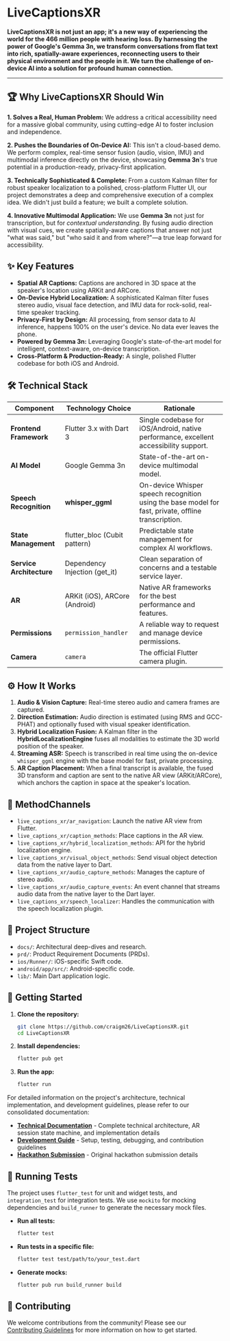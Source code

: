 # LiveCaptionsXR

**LiveCaptionsXR is not just an app; it's a new way of experiencing the world for the 466 million people with hearing loss. By harnessing the power of Google's **Gemma 3n**, we transform conversations from flat text into rich, spatially-aware experiences, reconnecting users to their physical environment and the people in it. We turn the challenge of on-device AI into a solution for profound human connection.**

---

## 🏆 Why LiveCaptionsXR Should Win

**1. Solves a Real, Human Problem:** We address a critical accessibility need for a massive global community, using cutting-edge AI to foster inclusion and independence.

**2. Pushes the Boundaries of On-Device AI:** This isn't a cloud-based demo. We perform complex, real-time sensor fusion (audio, vision, IMU) and multimodal inference directly on the device, showcasing **Gemma 3n**'s true potential in a production-ready, privacy-first application.

**3. Technically Sophisticated & Complete:** From a custom Kalman filter for robust speaker localization to a polished, cross-platform Flutter UI, our project demonstrates a deep and comprehensive execution of a complex idea. We didn't just build a feature; we built a complete solution.

**4. Innovative Multimodal Application:** We use **Gemma 3n** not just for transcription, but for *contextual understanding*. By fusing audio direction with visual cues, we create spatially-aware captions that answer not just "what was said," but "who said it and from where?"—a true leap forward for accessibility.

## ✨ Key Features

- **Spatial AR Captions:** Captions are anchored in 3D space at the speaker's location using ARKit and ARCore.
- **On-Device Hybrid Localization:** A sophisticated Kalman filter fuses stereo audio, visual face detection, and IMU data for rock-solid, real-time speaker tracking.
- **Privacy-First by Design:** All processing, from sensor data to AI inference, happens 100% on the user's device. No data ever leaves the phone.
- **Powered by **Gemma 3n**:** Leveraging Google's state-of-the-art model for intelligent, context-aware, on-device transcription.
- **Cross-Platform & Production-Ready:** A single, polished Flutter codebase for both iOS and Android.

## 🛠️ Technical Stack

| **Component** | **Technology Choice** | **Rationale** |
| --- | --- | --- |
| **Frontend Framework** | Flutter 3.x with Dart 3 | Single codebase for iOS/Android, native performance, excellent accessibility support. |
| **AI Model** | Google Gemma 3n | State-of-the-art on-device multimodal model. |
| **Speech Recognition**| **whisper_ggml** | On-device Whisper speech recognition using the base model for fast, private, offline transcription. |
| **State Management** | flutter_bloc (Cubit pattern) | Predictable state management for complex AI workflows. |
| **Service Architecture** | Dependency Injection (get_it) | Clean separation of concerns and a testable service layer. |
| **AR** | ARKit (iOS), ARCore (Android) | Native AR frameworks for the best performance and features. |
| **Permissions** | `permission_handler` | A reliable way to request and manage device permissions. |
| **Camera** | `camera` | The official Flutter camera plugin. |

## ⚙️ How It Works

1. **Audio & Vision Capture:** Real-time stereo audio and camera frames are captured.
2. **Direction Estimation:** Audio direction is estimated (using RMS and GCC-PHAT) and optionally fused with visual speaker identification.
3. **Hybrid Localization Fusion:** A Kalman filter in the **HybridLocalizationEngine** fuses all modalities to estimate the 3D world position of the speaker.
4. **Streaming ASR:** Speech is transcribed in real time using the on-device `whisper_ggml` engine with the base model for fast, private processing.
5. **AR Caption Placement:** When a final transcript is available, the fused 3D transform and caption are sent to the native AR view (ARKit/ARCore), which anchors the caption in space at the speaker's location.

## 🔌 MethodChannels

- `live_captions_xr/ar_navigation`: Launch the native AR view from Flutter.
- `live_captions_xr/caption_methods`: Place captions in the AR view.
- `live_captions_xr/hybrid_localization_methods`: API for the hybrid localization engine.
- `live_captions_xr/visual_object_methods`: Send visual object detection data from the native layer to Dart.
- `live_captions_xr/audio_capture_methods`: Manages the capture of stereo audio.
- `live_captions_xr/audio_capture_events`: An event channel that streams audio data from the native layer to the Dart layer.
- `live_captions_xr/speech_localizer`: Handles the communication with the speech localization plugin.

## 📁 Project Structure

- `docs/`: Architectural deep-dives and research.
- `prd/`: Product Requirement Documents (PRDs).
- `ios/Runner/`: iOS-specific Swift code.
- `android/app/src/`: Android-specific code.
- `lib/`: Main Dart application logic.

## 🚀 Getting Started

1. **Clone the repository:**

    ```bash
    git clone https://github.com/craigm26/LiveCaptionsXR.git
    cd LiveCaptionsXR
    ```

2. **Install dependencies:**

    ```bash
    flutter pub get
    ```

3. **Run the app:**

    ```bash
    flutter run
    ```

For detailed information on the project's architecture, technical implementation, and development guidelines, please refer to our consolidated documentation:

- [**Technical Documentation**](TECHNICAL_DOCUMENTATION.md) - Complete technical architecture, AR session state machine, and implementation details
- [**Development Guide**](DEVELOPMENT_GUIDE.md) - Setup, testing, debugging, and contribution guidelines
- [**Hackathon Submission**](docs/HACKATHON_SUBMISSION.md) - Original hackathon submission details

## 🧪 Running Tests

The project uses `flutter_test` for unit and widget tests, and `integration_test` for integration tests. We use `mockito` for mocking dependencies and `build_runner` to generate the necessary mock files.

- **Run all tests:**

    ```bash
    flutter test
    ```

- **Run tests in a specific file:**

    ```bash
    flutter test test/path/to/your_test.dart
    ```

- **Generate mocks:**

    ```bash
    flutter pub run build_runner build
    ```

## 🤝 Contributing

We welcome contributions from the community! Please see our [Contributing Guidelines](CONTRIBUTING.md) for more information on how to get started.
